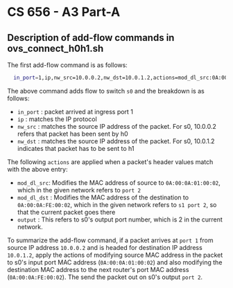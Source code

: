 
# CS 656 - A3 Part-A




## Description of add-flow commands in ovs_connect_h0h1.sh

The first add-flow command is as follows:

```bash
  in_port=1,ip,nw_src=10.0.0.2,nw_dst=10.0.1.2,actions=mod_dl_src:0A:00:0A:01:00:02,mod_dl_dst:0A:00:0A:FE:00:02,output=2
```

The above command adds flow to switch `s0` and the breakdown is as follows:

- `in_port` : packet arrived at ingress port 1 
- `ip` : matches the IP protocol
- `nw_src` : matches the source IP address of the packet. For s0, 10.0.0.2 refers that packet has been sent by h0
- `nw_dst` : matches the source IP address of the packet. For s0, 10.0.1.2 indicates that packet has to be sent to h1

The following `actions` are applied when a packet's header values match with the above entry:
- `mod_dl_src`: Modifies the MAC address of source to `0A:00:0A:01:00:02`, which in the given network refers to `port 2`
- `mod_dl_dst` : Modifies the MAC address of the destination to `0A:00:0A:FE:00:02`, which in the given network refers to `s1 port 2`, so that the current packet goes there
- `output` : This refers to s0's output port number, which is 2 in the current network.


To summarize the add-flow command, if a packet arrives at `port 1` from source IP address `10.0.0.2` and is headed for destination IP address `10.0.1.2`, apply the actions of modifying source MAC address in the packet to s0's input port MAC address (`0A:00:0A:01:00:02`) and also modifying the destination MAC address to the next router's port MAC address (`0A:00:0A:FE:00:02`). The send the packet out on s0's output `port 2`.  

